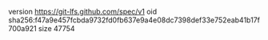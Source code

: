 version https://git-lfs.github.com/spec/v1
oid sha256:f47a9e457fcbda9732fd0fb637e9a4e08dc7398def33e752eab41b17f700a921
size 47754
